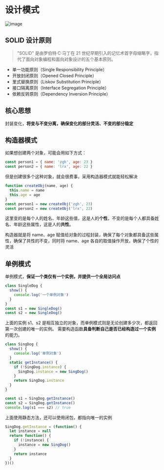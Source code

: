 # 设计模式

![image](https://cdn.jsdelivr.net/gh/Ivanzgh/ossimg@main/blog/1661153917.png)

## SOLID 设计原则

> "SOLID" 是由罗伯特·C·马丁在 21 世纪早期引入的记忆术首字母缩略字，指代了面向对象编程和面向对象设计的五个基本原则。

- 单一功能原则（Single Responsibility Principle）
- 开放封闭原则（Opened Closed Principle）
- 里式替换原则（Liskov Substitution Principle）
- 接口隔离原则（Interface Segregation Principle）
- 依赖反转原则（Dependency Inversion Principle）

## 核心思想

封装变化，**将变与不变分离，确保变化的部分灵活、不变的部分稳定**

## 构造器模式

如果想创建两个对象，可能会用如下方式：

```js
const person1 = { name: 'zgh', age: 23 }
const person2 = { name: 'lrx', age: 22 }
```

但是创建很多个这种对象，就会很费事，采用构造器模式就能轻松解决

```js
function createObj(name, age) {
  this.name = name
  this.age = age
}
const person1 = new createObj('zgh', 23)
const person2 = new createObj('lrx', 22)
```

这里变的是每个人的姓名、年龄这些值，这是人的**个性**，不变的是每个人都具备姓名、年龄这些属性，这是人的**共性**。

构造器就是将 name、age 赋值给对象的过程封装，确保了每个对象都具备这些属性，确保了共性的不变，同时将 name、age 各自的取值操作开放，确保了个性的灵活

## 单例模式

单例模式，**保证一个类仅有一个实例，并提供一个全局访问点**

```js
class SingleDog {
  show() {
    console.log('一个单例对象')
  }
}
const s1 = new SingleDog()
const s2 = new SingleDog()
```

上面的实例 s1、s2 是相互独立的对象，而单例模式则是无论创建多少次，都返回第一次创建的唯一的实例。
需要构造函数**具备判断自己是否已经构造过一个实例**的能力。

```js
class SingDog {
  show() {
    console.log('单例对象')
  }
  static getInstance() {
    if (!SingDog.instance) {
      SingDog.instance = new SingDog()
    }
    return SingDog.instance
  }
}

const s1 = SingDog.getInstance()
const s2 = SingDog.getInstance()
console.log(s1 === s2) // true
```

上面使用静态方法，还可以使用闭包，都指向唯一的实例

```js
SingDog.getInstance = (function() {
  let instance = null
  return function() {
    if (!instance) {
      instance = new SingDog()
    }
    return instance
  }
})()
```
